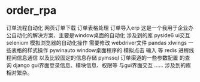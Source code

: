 # order_rpa
订单流程自动化 网页订单下载  订单表格处理 订单导入erp 
这是一个我用于企业办公自动化的解决方案、主要是window桌面的自动化 涉及到的库 
pyside6 ui交互
selenium 
模拟浏览器的自动化操作 需要修改 webdriver文件 
pandas 
xlwings 一些表格的样式操作 
pywinauto window桌面程序的 模拟点击 输入 等 
redis 进程线程间信息通信 以及比较固定的信息存储 
pymssql 订单渠道的一些参数配置 的查询 
django gui界面登录信息、模块信息、权限等 与gui界面交互 ...... 涉及到的库相对繁杂。
